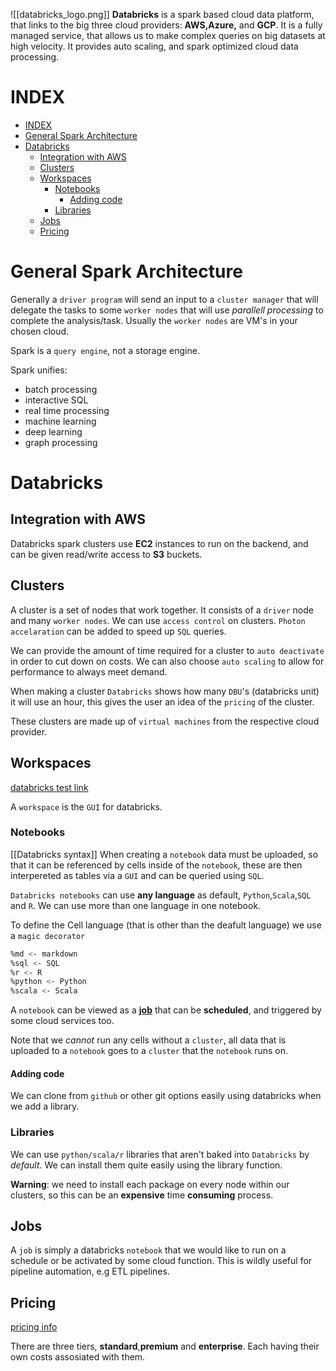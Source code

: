 ![[databricks_logo.png]]
**Databricks** is a spark based cloud data platform, that links to the big three cloud providers: **AWS,Azure,** and **GCP**. It is a fully managed service, that allows us to make complex queries on big datasets at high velocity. It provides auto scaling, and spark optimized cloud data processing.

# INDEX

- [INDEX](#index)
- [General Spark Architecture](#general-spark-architecture)
- [Databricks](#databricks)
  - [Integration with AWS](#integration-with-aws)
  - [Clusters](#clusters)
  - [Workspaces](#workspaces)
    - [Notebooks](#notebooks)
      - [Adding code](#adding-code)
    - [Libraries](#libraries)
  - [Jobs](#jobs)
  - [Pricing](#pricing)

# General Spark Architecture

Generally a `driver program` will send an input to a `cluster manager` that will delegate the tasks to some `worker nodes` that will use _parallell processing_ to complete the analysis/task. Usually the `worker nodes` are VM's in your chosen cloud.

Spark is a `query engine`, not a storage engine.

Spark unifies:

- batch processing
- interactive SQL
- real time processing
- machine learning
- deep learning
- graph processing

# Databricks

## Integration with AWS

Databricks spark clusters use **EC2** instances to run on the backend, and can be given read/write access to **S3** buckets.

## Clusters

A cluster is a set of nodes that work together. It consists of a `driver` node and many `worker nodes`. We can use `access control` on clusters. `Photon accelaration` can be added to speed up `SQL` queries.

We can provide the amount of time required for a cluster to `auto deactivate` in order to cut down on costs. We can also choose `auto scaling` to allow for performance to always meet demand.

When making a cluster `Databricks` shows how many `DBU`'s (databricks unit) it will use an hour, this gives the user an idea of the `pricing` of the cluster.

These clusters are made up of `virtual machines` from the respective cloud provider.

## Workspaces

[databricks test link](https://databricks.com/try-databricks)

A `workspace` is the `GUI` for databricks.

### Notebooks

[[Databricks syntax]]
When creating a `notebook` data must be uploaded, so that it can be referenced by cells inside of the `notebook`, these are then interpereted as tables via a `GUI` and can be queried using `SQL`.

`Databricks notebooks` can use **any language** as default, `Python`,`Scala`,`SQL` and `R`. We can use more than one language in one notebook.

To define the Cell language (that is other than the deafult language) we use a `magic decorator`

```sh
%md <- markdown
%sql <- SQL
%r <- R
%python <- Python
%scala <- Scala
```

A `notebook` can be viewed as a **[job](#jobs)** that can be **scheduled**, and triggered by some cloud services too.

Note that we _cannot_ run any cells without a `cluster`, all data that is uploaded to a `notebook` goes to a `cluster` that the `notebook` runs on.

#### Adding code

We can clone from `github` or other git options easily using databricks when we add a library.

### Libraries

We can use `python/scala/r` libraries that aren't baked into `Databricks` by _default_. We can install them quite easily using the library function.

**Warning**: we need to install each package on every node within our clusters, so this can be an **expensive** time **consuming** process.

## Jobs

A `job` is simply a databricks `notebook` that we would like to run on a schedule or be activated by some cloud function. This is wildly useful for pipeline automation, e.g ETL pipelines.

## Pricing

[pricing info](https://databricks.com/product/pricing)

There are three tiers, **standard**,**premium** and **enterprise**. Each having their own costs assosiated with them.
